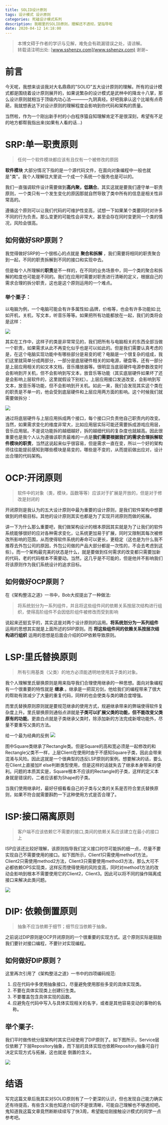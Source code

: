 ```yaml
---
title: SOLID设计原则
tags: 设计模式 设计原则
categories: 死磕设计模式系列
description: 我眼里的SOLID原则，理解还不透彻，望指导啦
date: 2020-04-12 14:18:00
---
```



>本博文碍于作者的学识与见解，难免会有疏漏错误之处，请谅解。<br/>
转载请注明出处: [www.sshenzx.com](www.sshenzx.com) 谢谢~

# 前言
今天呢，我想来谈谈我对大名鼎鼎的"SOLID"五大设计原则的理解。所有的设计模式都是围绕着设计原则展开的，如果说繁杂的设计模式是武林中的降龙十八掌，那么设计原则就相当于顶级内功心法————九阴真经。好吧我承认这个比喻有点奇葩，我就想表达下对设计原则的理解程度会影响到你代码和架构的质量。

当然啦，作为一个刚出新手村的小白程序猿自知理解肯定不是很深刻，希望有不足的地方都帮我指出来(如果有人看的话...)

# SRP:单一职责原则
> 任何一个软件模块都应该有且仅有一个被修改的原因

**软件模块** 大部分情况下指的是一个源代码文件，在面向对象编程中一般也就是"类"。我个人理解往大里说一个成一个系统一个服务也是可以的。


我们一直强调软件设计需要做到**高内聚，低耦合**。其实这就是要我们遵守单一职责原则，一个类只有一个发生变化的原因那就自然导致了类中所有的信息是相关性非常高的。

遵循这个原则可以让我们代码的可维护性变高，试想一下如果某个类要同时对许多不同的行为负责。那么变更的可能性会非常大，甚至会存在同时变更同一个类的情况，风险会很高。

## 如何做好SRP原则？
我觉得做好SRP的一个很核心的点就是 **聚合和拆解** ，我们需要将相同的职责聚合到一起，不同的职责拆解到不同的接口和实现中去。

但是每个人所理解的**职责**是不一样的，在不同的业务场景中，同一个类的聚合和拆解的粒度也可能是不同的。我们在应用时需要对职责进行清晰的定义，根据自己的需求合理的拆分职责，这也是这个原则运用的一个难点。

### 举个栗子：
以电脑为例，一个电脑可能会有许多属性如:品牌，价格等，也会有许多功能如:比如开机，关机，写文本，听音乐等等。如果把所有功能都放在一起，我们的类将会是这样：

![](/SRP_1.jpg)

其实在工作中，这样子的类是非常常见的，我们把所有与电脑相关的东西全部当做一个职责，如果需求从此不再变化似乎也是可以如此的。但是我们需要认真考虑的是，在这个电脑实现功能中有哪些部分是易变的呢？电脑是一个很复杂的组成，我们这里就简单分成两部分，一部分是底层硬件相关的如电源，硬盘等。还有一部分是上层应用相关的如文本文档，音乐播放器等。很明显当底层硬件电源参数改变时会影响到开关机，但不会影响到写文本，放音乐等功能（其实底层硬件如果坏了还是会影响上层软件的，这里就假设下别杠）。上层应用接口发送改变，会影响到写文本，放音乐等功能，但不会影响到开关机。如此一来，我们会发现其实这个类在的职责是不单一的，他会受到底层硬件和上层应用两方面的影响。这个时候我们就需要做拆分：

![](/SRP_2.jpg)

通过将底层硬件与上层应用拆成两个接口，每个接口只负责他自己职责内的改变。当然，如果需求变化的维度非常大，比如应用层实际可能还需要拆成游戏应用层，音乐应用层。不是说功能拆的越细越好，拆的越细代码的复杂度也就越高。因此很重要也是我个人认为遵循该职责最难的一点是**我们需要根据我们的需求合理拆解软件模块的职责**，当然这说起来似乎很容易，但是需求一直在变，所以一个好的架构师往往能提前感知到哪些模块是易变的，哪些是不变的，从而提前做出应对，设计出合理的代码架构。

# OCP:开闭原则
> 软件中的对象（类，模块，函数等等）应该对于扩展是开放的，但是对于修改是封闭的

开闭原则是我认为的五大设计原则中最为重要的设计原则，是我们软件架构中想要做到的终极目标。其他的设计原则其实也都是为了实现开闭原则而做的拓展。

讲一下为什么那么重要吧，我们做架构设计的根本原因其实就是为了让我们的软件系统能够很好的应对各种需求变化，让系统更加易于扩展，同时又限制其每次被修改所影响的范围，从而使得软件系统的寿命可以更长，更稳定（这也是为什么我不推荐去外包公司的原因，外包公司做的产品大部分都是一次性的，不会去考虑到这些）。而一个架构最完美的状态是什么，就是要做到任何需求的改变都只需要加新的代码，老的代码根本不需要动。当然，这几乎是不可能的，但是他并不影响我们将该原则作为我们系统设计的追求目标。

## 如何做好OCP原则？
在《架构整洁之道》一书中，Bob大叔提出了一种做法:
> 将系统划分为一系列组件，并且将这些组件间的依赖关系按层次结构进行组织，使得高阶组件不会因低阶组件被修改而受到影响

说起来还挺玄乎的，其实这是对两个设计原则的运用。**将系统划分为一系列组件** 运用的思想其实就是上面所述的SRP原则。而 **将这些组件间的依赖关系按层次结构进行组织** 运用的思想是后面会介绍的DIP依赖导致原则。


# LSP:里氏替换原则
> 所有引用基类（父类）的地方必须能透明地使用其子类的对象。

我个人理解里氏替换原则是用来指导我们合理使用继承的一种思想。面向对象编程有一个很重要的特性就是 **继承** 。继承是一把双刃剑，他给我们的编程带来了很大的帮助有效减少了大量的重复代码，同样的也会使类与类的耦合度增强。

而里氏替换原则原则就是要规范继承的使用方式，规避继承带来的弊端使得软件复杂度上升。里氏替换原则通俗点讲就是**子类可以扩展父类的功能，但不能改变父类原有的功能**。更直白点就是子类继承父类时，除添加新的方法完成新增功能外，尽量不要重写父类的方法。

给一个最为经典的反例
![](/LSP_1.jpg)

图中Square类继承了Rectangle类。但是Square的高和宽必须是一起修改的和Rectangle父类不一样，上层Client在使用时由于不感知Square子类，因此会带来混淆与风险。因此这就是一个很典型的违反LSP原则的案例。想要解决的话，要么在Client上直接加If else判断类型使用，但是这样的话就失去了继承本身带来的便利。问题的本质其实是，Square根本不应该的Rectangle的子类，这样的定义本身就是错误的，二者应该都为Shape的子类。

当我们使用继承时，最好仔细看看自己的子类与父类的关系是否符合里氏替换原则，如果不符合就需要斟酌一下这种使用方式是否合理了。


# ISP:接口隔离原则
> 客户端不应该依赖它不需要的接口,类间的依赖关系应该建立在最小的接口上

ISP应该还比较好理解，该原则指导我们定义接口时尽可能拆的细一点，尽量不要实现自己不需要使用的接口。如下图所示，Client1只需使用method1方法，Client2只需使用method2方法，Client3只需要使用method3方法，那么大可不必都依赖OPS实现类，这样反而使得使用的风险变高，同时对method1方法的改动会影响到根本不需要使用它的Client2，Client3。因此可以将不同的操作隔离成接口来解决此类问题。

![](/ISP_1.jpg)
# DIP: 依赖倒置原则
> 抽象不应当依赖于细节；细节应当依赖于抽象。

之前说过DIP原则是OCP开闭原则的一个很重要的实现方式。这个原则实际是鼓励我们要针对接口编程，不要针对实现编程。

## 如何做好DIP原则？
这里再次引用了《架构整洁之道》一书中的四项编码规范:
1. 应在代码中多使用抽象接口，尽量避免使用那些多变的具体实现类。
2. 不要在具体实现类上创建衍生类。
3. 不要覆盖包含具体实现的函数。
4. 应避免在代码中写入与具体实现相关的名字，或者是其他容易变动的事物的名称。

## 举个栗子:
我们平时做传统分层架构时其实已经使用了DIP原则了。如下图所示，Service层仅依赖了下层Repository抽象，而下层的具体实现也依赖Repository抽象可自行决定实现方式与拓展，这也就是
倒置的含义。

![](/DIP_1.jpg)

# 结语
写完这篇文章后我其实对SOLID原则有了一个更深的认识，但也发现自己能力确实还有待提高，有些含义我也知道介绍的不是很清晰，可能自己理解也不够透彻吧。鬼知道我这篇文章竟然断断续续写了快3周，希望能给刚接触设计模式的同学一点参考吧。
